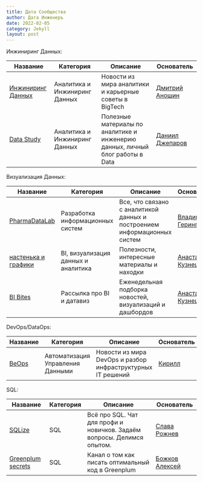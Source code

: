 ```yaml
---
title: Дата Сообщества
author: Дата Инженеръ
date: 2022-02-05
category: Jekyll
layout: post
---
```


Инжиниринг Данных:

| Название | Категория | Описание | Основатель |
|----------|-----------|-----------|------------|
| [Инжиниринг Данных](https://t.me/rockyourdata) | Аналитика и Инжиниринг Данных | Новости из мира аналитики и карьерные советы в BigTech | [Дмитрий Аношин](https://www.linkedin.com/in/dmitryanoshin/) |
| [Data Study](https://t.me/data_study) | Аналитика и Инжиниринг Данных | Полезные материалы по аналитике и инженерию данных, личный блог работы в Data | [Даниил Джепаров](https://t.me/daniildzheparov) |

Визуализация Данных:

| Название | Категория | Описание | Основатель |
|----------|-----------|-----------|------------|
| [PharmaDataLab](https://t.me/pharmadatalab) | Разработка информационных систем | Все, что связано с аналитикой данных и построением информационных систем | [Владимир Герингер](https://t.me/geringervv) |
| [настенька и графики](https://t.me/nastengraph) | BI, визуализация данных и аналитика | Полезности, интересные материалы и находки | [Анастасия Кузнецова](https://www.linkedin.com/in/nastengraph/) |
| [BI Bites](https://nastengraph.substack.com) | Рассылка про BI и датавиз | Еженедельная подборка новостей, визуализаций и дашбордов | [Анастасия Кузнецова](https://www.linkedin.com/in/nastengraph/) |

DevOps/DataOps:

| Название                           | Категория                        | Описание                                                    | Основатель                                              |
|------------------------------------|----------------------------------|-------------------------------------------------------------|---------------------------------------------------------|
| [BeOps](https://t.me/beops_it) | Автоматизация Управления Данными | Новости из мира DevOps и разбор инфраструктурных IT решений | [Кирилл](https://www.linkedin.com/in/be-ops-b7a37a235/) |

SQL:

| Название                           | Категория                        | Описание                                                    | Основатель                                              |
|------------------------------------|----------------------------------|-------------------------------------------------------------|---------------------------------------------------------|
| [SQLize](https://t.me/sqlize) | SQL | Всё про SQL. Чат для профи и новичков. Задаём вопросы. Делимся опытом. | [Слава Рожнев](https://www.linkedin.com/in/slava-rozhnev/) |
| [Greenplum secrets](https://t.me/mpp_secrets) | SQL | Канал о том как писать оптимальный код в Greenplum | [Божков Алексей](@smartyru) |